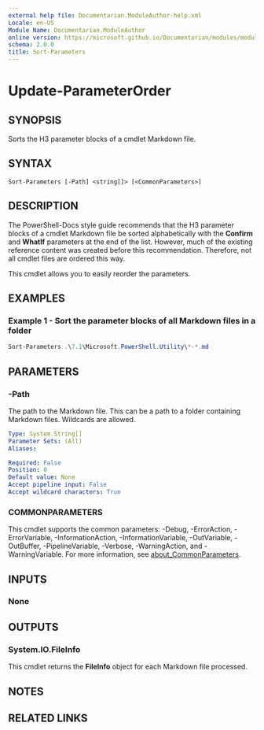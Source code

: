 ```yaml
---
external help file: Documentarian.ModuleAuthor-help.xml
Locale: en-US
Module Name: Documentarian.ModuleAuthor
online version: https://microsoft.github.io/Documentarian/modules/moduleauthor/reference/cmdlets/sort-parameters
schema: 2.0.0
title: Sort-Parameters
---
```


# Update-ParameterOrder

## SYNOPSIS
Sorts the H3 parameter blocks of a cmdlet Markdown file.

## SYNTAX

```
Sort-Parameters [-Path] <string[]> [<CommonParameters>]
```

## DESCRIPTION

The PowerShell-Docs style guide recommends that the H3 parameter blocks of a cmdlet Markdown file be
sorted alphabetically with the **Confirm** and **WhatIf** parameters at the end of the list.
However, much of the existing reference content was created before this recommendation. Therefore,
not all cmdlet files are ordered this way.

This cmdlet allows you to easily reorder the parameters.

## EXAMPLES

### Example 1 - Sort the parameter blocks of all Markdown files in a folder

```powershell
Sort-Parameters .\7.1\Microsoft.PowerShell.Utility\*-*.md
```

## PARAMETERS

### -Path

The path to the Markdown file. This can be a path to a folder containing Markdown files. Wildcards
are allowed.

```yaml
Type: System.String[]
Parameter Sets: (All)
Aliases:

Required: False
Position: 0
Default value: None
Accept pipeline input: False
Accept wildcard characters: True
```

### COMMONPARAMETERS

This cmdlet supports the common parameters: -Debug, -ErrorAction, -ErrorVariable,
-InformationAction, -InformationVariable, -OutVariable, -OutBuffer, -PipelineVariable, -Verbose,
-WarningAction, and -WarningVariable. For more information, see
[about_CommonParameters](http://go.microsoft.com/fwlink/?LinkID=113216).

## INPUTS

### None

## OUTPUTS

### System.IO.FileInfo

This cmdlet returns the **FileInfo** object for each Markdown file processed.

## NOTES

## RELATED LINKS
